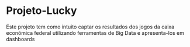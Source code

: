 # Projeto-Lucky
Este projeto tem como intuito captar os resultados dos jogos da caixa econômica federal utilizando ferramentas de Big Data 
e apresenta-los em dashboards
